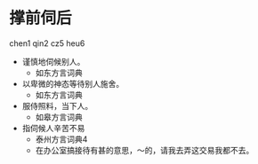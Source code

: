 # 撑前伺后
chen1 qin2 cz5 heu6
+ 谨慎地伺候别人。
  * 如东方言词典
+ 以卑微的神态等待别人施舍。
  * 如东方言词典
+ 服侍照料，当下人。
  * 如皋方言词典
+ 指伺候人辛苦不易
  * 泰州方言词典4
  - 在办公室搞接待有甚的意思，～的，请我去弄这交易我都不去。
